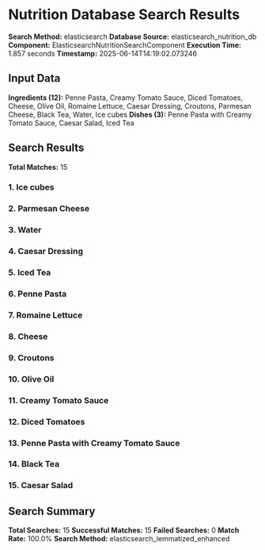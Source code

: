 # Nutrition Database Search Results

**Search Method:** elasticsearch
**Database Source:** elasticsearch_nutrition_db
**Component:** ElasticsearchNutritionSearchComponent
**Execution Time:** 1.857 seconds
**Timestamp:** 2025-06-14T14:19:02.073246

## Input Data
**Ingredients (12):** Penne Pasta, Creamy Tomato Sauce, Diced Tomatoes, Cheese, Olive Oil, Romaine Lettuce, Caesar Dressing, Croutons, Parmesan Cheese, Black Tea, Water, Ice cubes
**Dishes (3):** Penne Pasta with Creamy Tomato Sauce, Caesar Salad, Iced Tea

## Search Results
**Total Matches:** 15

### 1. Ice cubes

### 2. Parmesan Cheese

### 3. Water

### 4. Caesar Dressing

### 5. Iced Tea

### 6. Penne Pasta

### 7. Romaine Lettuce

### 8. Cheese

### 9. Croutons

### 10. Olive Oil

### 11. Creamy Tomato Sauce

### 12. Diced Tomatoes

### 13. Penne Pasta with Creamy Tomato Sauce

### 14. Black Tea

### 15. Caesar Salad

## Search Summary
**Total Searches:** 15
**Successful Matches:** 15
**Failed Searches:** 0
**Match Rate:** 100.0%
**Search Method:** elasticsearch_lemmatized_enhanced
